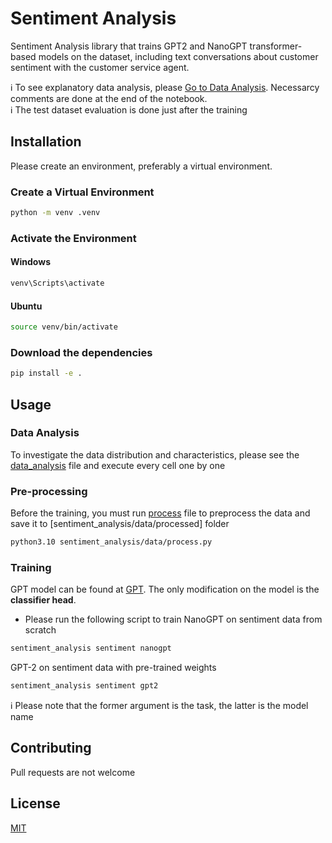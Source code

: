 # Sentiment Analysis

Sentiment Analysis library that trains GPT2 and NanoGPT transformer-based models on the dataset, including text conversations about customer sentiment with the customer service agent.  

:information_source: To see explanatory data analysis, please [Go to Data Analysis](##data-analysis). Necessarcy comments are done at the end of the notebook.  
:information_source: The test dataset evaluation is done just after the training      




## Installation

Please create an environment, preferably a virtual environment.

### Create a Virtual Environment
```bash
python -m venv .venv
```
### Activate the Environment

#### Windows

```bash
venv\Scripts\activate
```

#### Ubuntu
```bash
source venv/bin/activate
```

### Download the dependencies
```bash
pip install -e .
```

## Usage

### Data Analysis
To investigate the data distribution and characteristics, please see the [data_analysis](sentiment_analysis/data_analysis.ipynb) file and execute every cell one by one

### Pre-processing
Before the training, you must run [process](sentiment_analysis/data/process.py) file to preprocess the data and save it to [sentiment_analysis/data/processed] folder

```bash
python3.10 sentiment_analysis/data/process.py
```


### Training

GPT model can be found at [GPT](sentiment_analysis/model/nn/gpt.py). The only modification on the model is the **classifier head**.

- Please run the following script to train NanoGPT on sentiment data from scratch

```bash
sentiment_analysis sentiment nanogpt
```

GPT-2 on sentiment data with pre-trained weights

```bash
sentiment_analysis sentiment gpt2
```

:information_source: Please note that the former argument is the task, the latter is the model name


## Contributing

Pull requests are not welcome

## License

[MIT](https://choosealicense.com/licenses/mit/)
